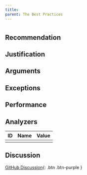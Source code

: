 ```yaml
---
title: 
parent: The Best Practices
---
```


# 

## Recommendation

## Justification

## Arguments

## Exceptions

## Performance

## Analyzers

| ID | Name | Value
|:-|:-|:-|
| | | |

## Discussion

[GitHub Discussion](){: .btn .btn-purple }
